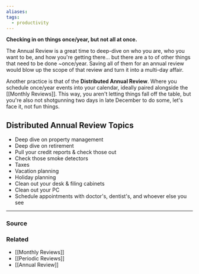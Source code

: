 ```yaml
---
aliases: 
tags:
  - productivity
---
```

**Checking in on things once/year, but not all at once.**

The Annual Review is a great time to deep-dive on who you are, who you want to be, and how you're getting there... but there are a to of other things that need to be done ~once/year. Saving all of them for an annual review would blow up the scope of that review and turn it into a multi-day affair. 

Another practice is that of the **Distributed Annual Review**. Where you schedule once/year events into your calendar, ideally paired alongside the [[Monthly Reviews]]. This way, you aren't letting things fall off the table, but you're also not shotgunning two days in late December to do some, let's face it, not fun things.

## Distributed Annual Review Topics

- Deep dive on property management
- Deep dive on retirement
- Pull your credit reports & check those out
- Check those smoke detectors
- Taxes
- Vacation planning
- Holiday planning
- Clean out your desk & filing cabinets
- Clean out your PC
- Schedule appointments with doctor's, dentist's, and whoever else you see

---

### Source


### Related
- [[Monthly Reviews]]
- [[Periodic Reviews]]
- [[Annual Review]]